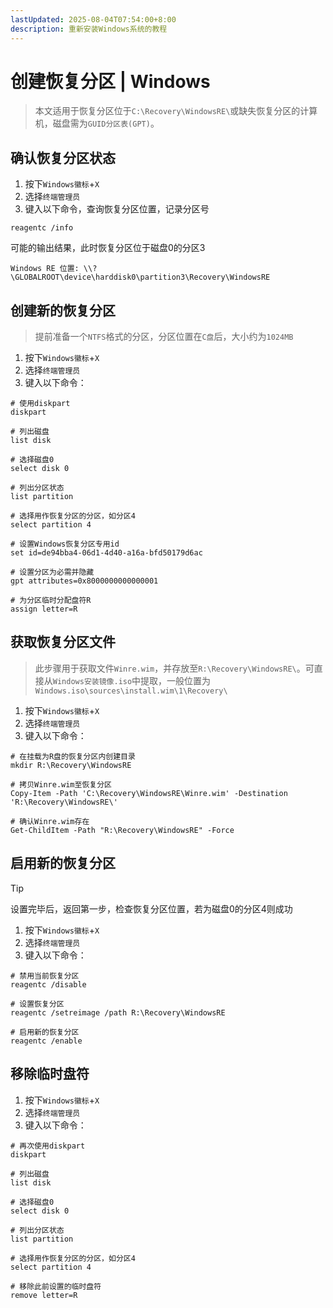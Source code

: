 ```yaml
---
lastUpdated: 2025-08-04T07:54:00+8:00
description: 重新安装Windows系统的教程
---
```


# 创建恢复分区 | Windows

> 本文适用于恢复分区位于`C:\Recovery\WindowsRE\`或缺失恢复分区的计算机，磁盘需为`GUID分区表(GPT)`。

## 确认恢复分区状态

1. 按下`Windows徽标`+`X`
2. 选择`终端管理员`
3. 键入以下命令，查询恢复分区位置，记录分区号

```shell
reagentc /info
```

可能的输出结果，此时恢复分区位于磁盘0的分区3

```ansi
Windows RE 位置: \\?\GLOBALROOT\device\harddisk0\partition3\Recovery\WindowsRE
```

## 创建新的恢复分区

> 提前准备一个`NTFS`格式的分区，分区位置在`C盘`后，大小约为`1024MB`

1. 按下`Windows徽标`+`X`
2. 选择`终端管理员`
3. 键入以下命令：

```shell{14}
# 使用diskpart
diskpart

# 列出磁盘
list disk

# 选择磁盘0
select disk 0

# 列出分区状态
list partition

# 选择用作恢复分区的分区，如分区4
select partition 4

# 设置Windows恢复分区专用id
set id=de94bba4-06d1-4d40-a16a-bfd50179d6ac

# 设置分区为必需并隐藏
gpt attributes=0x8000000000000001

# 为分区临时分配盘符R
assign letter=R
```

## 获取恢复分区文件

> 此步骤用于获取文件`Winre.wim`，并存放至`R:\Recovery\WindowsRE\`。可直接从`Windows安装镜像.iso`中提取，一般位置为`Windows.iso\sources\install.wim\1\Recovery\`

1. 按下`Windows徽标`+`X`
2. 选择`终端管理员`
3. 键入以下命令：

```shell
# 在挂载为R盘的恢复分区内创建目录
mkdir R:\Recovery\WindowsRE

# 拷贝Winre.wim至恢复分区
Copy-Item -Path 'C:\Recovery\WindowsRE\Winre.wim' -Destination 'R:\Recovery\WindowsRE\'

# 确认Winre.wim存在
Get-ChildItem -Path "R:\Recovery\WindowsRE" -Force
```

## 启用新的恢复分区

> [!TIP]
> 设置完毕后，返回第一步，检查恢复分区位置，若为磁盘0的分区4则成功

1. 按下`Windows徽标`+`X`
2. 选择`终端管理员`
3. 键入以下命令：

```shell
# 禁用当前恢复分区
reagentc /disable

# 设置恢复分区
reagentc /setreimage /path R:\Recovery\WindowsRE

# 启用新的恢复分区
reagentc /enable
```

## 移除临时盘符

1. 按下`Windows徽标`+`X`
2. 选择`终端管理员`
3. 键入以下命令：

```shell{14}
# 再次使用diskpart
diskpart

# 列出磁盘
list disk

# 选择磁盘0
select disk 0

# 列出分区状态
list partition

# 选择用作恢复分区的分区，如分区4
select partition 4

# 移除此前设置的临时盘符
remove letter=R
```
